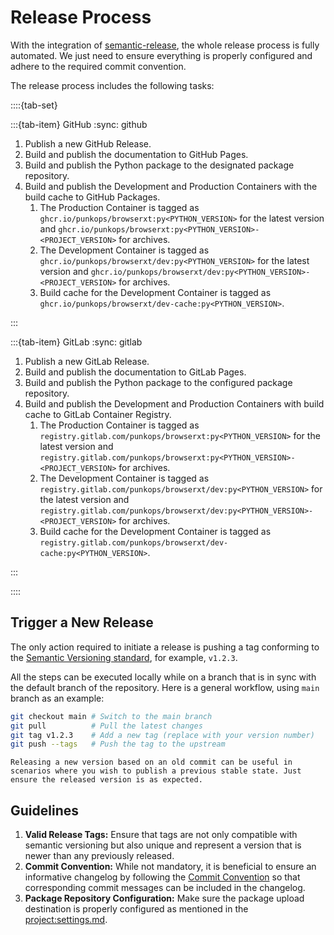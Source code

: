 # Release Process

With the integration of [semantic-release](https://github.com/semantic-release/semantic-release), the whole release process is fully automated. We just need to ensure everything is properly configured and adhere to the required commit convention.

The release process includes the following tasks:

::::{tab-set}

:::{tab-item} GitHub
:sync: github

1. Publish a new GitHub Release.
1. Build and publish the documentation to GitHub Pages.
1. Build and publish the Python package to the designated package repository.
1. Build and publish the Development and Production Containers with the build cache to GitHub Packages.
    1. The Production Container is tagged as `ghcr.io/punkops/browserxt:py<PYTHON_VERSION>` for the latest version and `ghcr.io/punkops/browserxt:py<PYTHON_VERSION>-<PROJECT_VERSION>` for archives.
    1. The Development Container is tagged as `ghcr.io/punkops/browserxt/dev:py<PYTHON_VERSION>` for the latest version and `ghcr.io/punkops/browserxt/dev:py<PYTHON_VERSION>-<PROJECT_VERSION>` for archives.
    1. Build cache for the Development Container is tagged as `ghcr.io/punkops/browserxt/dev-cache:py<PYTHON_VERSION>`.

:::

:::{tab-item} GitLab
:sync: gitlab

1. Publish a new GitLab Release.
1. Build and publish the documentation to GitLab Pages.
1. Build and publish the Python package to the configured package repository.
1. Build and publish the Development and Production Containers with build cache to GitLab Container Registry.
    1. The Production Container is tagged as `registry.gitlab.com/punkops/browserxt:py<PYTHON_VERSION>` for the latest version and `registry.gitlab.com/punkops/browserxt:py<PYTHON_VERSION>-<PROJECT_VERSION>` for archives.
    1. The Development Container is tagged as `registry.gitlab.com/punkops/browserxt/dev:py<PYTHON_VERSION>` for the latest version and `registry.gitlab.com/punkops/browserxt/dev:py<PYTHON_VERSION>-<PROJECT_VERSION>` for archives.
    1. Build cache for the Development Container is tagged as `registry.gitlab.com/punkops/browserxt/dev-cache:py<PYTHON_VERSION>`.

:::

::::

## Trigger a New Release

The only action required to initiate a release is pushing a tag conforming to the [Semantic Versioning standard](https://semver.org/#spec-item-2), for example, `v1.2.3`.

All the steps can be executed locally while on a branch that is in sync with the default branch of the repository. Here is a general workflow, using `main` branch as an example:

```bash
git checkout main # Switch to the main branch
git pull          # Pull the latest changes
git tag v1.2.3    # Add a new tag (replace with your version number)
git push --tags   # Push the tag to the upstream
```

```{tip}
Releasing a new version based on an old commit can be useful in scenarios where you wish to publish a previous stable state. Just ensure the released version is as expected.
```

## Guidelines

1. **Valid Release Tags:** Ensure that tags are not only compatible with semantic versioning but also unique and represent a version that is newer than any previously released.
1. **Commit Convention:** While not mandatory, it is beneficial to ensure an informative changelog by following the [Commit Convention](../development/commit.md#commit-message-pattern) so that corresponding commit messages can be included in the changelog.
1. **Package Repository Configuration:** Make sure the package upload destination is properly configured as mentioned in the <project:settings.md>.
